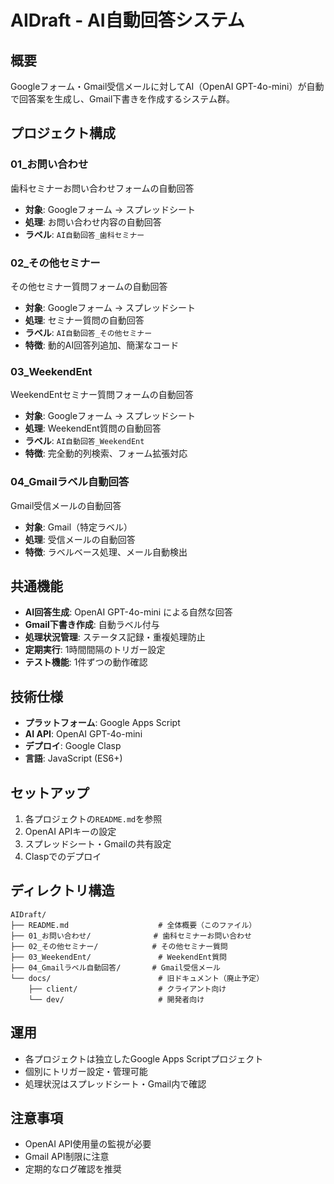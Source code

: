 # AIDraft - AI自動回答システム

## 概要
Googleフォーム・Gmail受信メールに対してAI（OpenAI GPT-4o-mini）が自動で回答案を生成し、Gmail下書きを作成するシステム群。

## プロジェクト構成

### 01_お問い合わせ
歯科セミナーお問い合わせフォームの自動回答
- **対象**: Googleフォーム → スプレッドシート
- **処理**: お問い合わせ内容の自動回答
- **ラベル**: `AI自動回答_歯科セミナー`

### 02_その他セミナー  
その他セミナー質問フォームの自動回答
- **対象**: Googleフォーム → スプレッドシート  
- **処理**: セミナー質問の自動回答
- **ラベル**: `AI自動回答_その他セミナー`
- **特徴**: 動的AI回答列追加、簡潔なコード

### 03_WeekendEnt
WeekendEntセミナー質問フォームの自動回答
- **対象**: Googleフォーム → スプレッドシート
- **処理**: WeekendEnt質問の自動回答  
- **ラベル**: `AI自動回答_WeekendEnt`
- **特徴**: 完全動的列検索、フォーム拡張対応

### 04_Gmailラベル自動回答
Gmail受信メールの自動回答
- **対象**: Gmail（特定ラベル）
- **処理**: 受信メールの自動回答
- **特徴**: ラベルベース処理、メール自動検出

## 共通機能
- **AI回答生成**: OpenAI GPT-4o-mini による自然な回答
- **Gmail下書き作成**: 自動ラベル付与
- **処理状況管理**: ステータス記録・重複処理防止
- **定期実行**: 1時間間隔のトリガー設定
- **テスト機能**: 1件ずつの動作確認

## 技術仕様
- **プラットフォーム**: Google Apps Script
- **AI API**: OpenAI GPT-4o-mini
- **デプロイ**: Google Clasp
- **言語**: JavaScript (ES6+)

## セットアップ
1. 各プロジェクトの`README.md`を参照
2. OpenAI APIキーの設定
3. スプレッドシート・Gmailの共有設定
4. Claspでのデプロイ

## ディレクトリ構造
```
AIDraft/
├── README.md                    # 全体概要（このファイル）
├── 01_お問い合わせ/              # 歯科セミナーお問い合わせ
├── 02_その他セミナー/            # その他セミナー質問
├── 03_WeekendEnt/               # WeekendEnt質問
├── 04_Gmailラベル自動回答/       # Gmail受信メール
└── docs/                        # 旧ドキュメント（廃止予定）
    ├── client/                  # クライアント向け
    └── dev/                     # 開発者向け
```

## 運用
- 各プロジェクトは独立したGoogle Apps Scriptプロジェクト
- 個別にトリガー設定・管理可能
- 処理状況はスプレッドシート・Gmail内で確認

## 注意事項
- OpenAI API使用量の監視が必要
- Gmail API制限に注意
- 定期的なログ確認を推奨